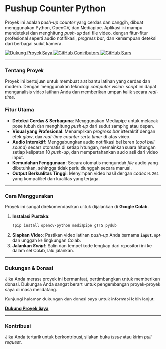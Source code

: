 # Pushup Counter Python

Proyek ini adalah _push-up counter_ yang cerdas dan canggih, dibuat menggunakan Python, OpenCV, dan Mediapipe. Aplikasi ini mampu mendeteksi dan menghitung _push-up_ dari file video, dengan fitur-fitur profesional seperti audio notifikasi, _progress bar_, dan kemampuan deteksi dari berbagai sudut kamera.

<a href="https://nama-akun-anda.vercel.app" target="_blank">
  <img src="https://img.shields.io/badge/Dukung_Proyek-Donasi_di_Website_Saya-blue?style=for-the-badge&logo=vercel" alt="Dukung Proyek Saya">
</a>

<a href="https://github.com/razzaqinspires/Pushup-Counter-Python/graphs/contributors">
  <img src="https://img.shields.io/github/contributors/razzaqinspires/Pushup-Counter-Python?style=for-the-badge" alt="GitHub Contributors">
</a>

<a href="https://github.com/razzaqinspires/Pushup-Counter-Python/stargazers">
  <img src="https://img.shields.io/github/stars/razzaqinspires/Pushup-Counter-Python?style=for-the-badge" alt="GitHub Stars">
</a>

---

### **Tentang Proyek**



Proyek ini bertujuan untuk membuat alat bantu latihan yang cerdas dan modern. Dengan menggunakan teknologi _computer vision_, _script_ ini dapat menganalisis video latihan Anda dan memberikan umpan balik secara _real-time_.

### **Fitur Utama**

* **Deteksi Cerdas & Serbaguna**: Menggunakan Mediapipe untuk melacak pose tubuh dan menghitung _push-up_ dari sudut samping atau depan.
* **Visual yang Profesional**: Menampilkan _progress bar_ interaktif dengan efek _glow_, dan _real-time counter_ serta _timer_ di atas video.
* **Audio Interaktif**: Menggabungkan audio notifikasi bel keren (_cool bell sound_) secara otomatis di setiap hitungan, memainkan suara hitungan setiap kelipatan 10 _push-up_, dan mempertahankan audio asli dari video input.
* **Kemudahan Penggunaan**: Secara otomatis mengunduh _file_ audio yang dibutuhkan, sehingga tidak perlu diunggah secara manual.
* **Output Berkualitas Tinggi**: Menyimpan video hasil dengan _codec_ `H.264` yang kompatibel dan kualitas yang terjaga.

---

### **Cara Menggunakan**

Proyek ini sangat direkomendasikan untuk dijalankan di **Google Colab**.

1.  **Instalasi Pustaka**:
    ```bash
    !pip install opencv-python mediapipe gTTS pydub
    ```
2.  **Siapkan Video**: Pastikan video latihan _push-up_ Anda bernama **`input.mp4`** dan unggah ke lingkungan Colab.
3.  **Jalankan _Script_**: Salin dan tempel kode lengkap dari repositori ini ke dalam sel Colab, lalu jalankan.

---

### **Dukungan & Donasi**

Jika Anda merasa proyek ini bermanfaat, pertimbangkan untuk memberikan donasi. Dukungan Anda sangat berarti untuk pengembangan proyek-proyek saya di masa mendatang.

Kunjungi halaman dukungan dan donasi saya untuk informasi lebih lanjut:

**[Dukung Proyek Saya](https://nama-akun-anda.vercel.app/#donate)**

---

### **Kontribusi**

Jika Anda tertarik untuk berkontribusi, silakan buka _issue_ atau kirim _pull request_.

